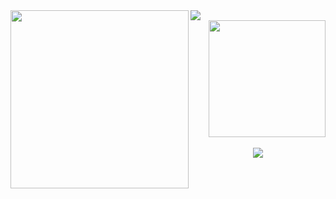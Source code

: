 <img align="center" src="https://github-readme-activity-graph.vercel.app/graph?username=patrickdmatos&theme=tokyo-night&hide_border=true&show_icons=true&custom_title=Grafico%20de%20Contribuicao" />
<img align="left" height="285px" src="https://github-readme-stats.vercel.app/api/top-langs?username=patrickdmatos&langs_count=8&theme=tokyonight&hide_border=true&custom_title=Top%20Linguagens&cache_seconds=14400" />
<div align="right">
  <img height="187px" src="https://streak-stats.demolab.com?user=patrickdmatos&theme=tokyonight&hide_border=true" />
</div>
<br/>
<div align="center">
  <img src="https://github-readme-stats.vercel.app/api/wakatime?username=patrickdmatos&langs_count=8&theme=tokyonight&hide_border=true&custom_title=Tempo%20Codando&range=all_time&cache_seconds=14400" />
</div>
